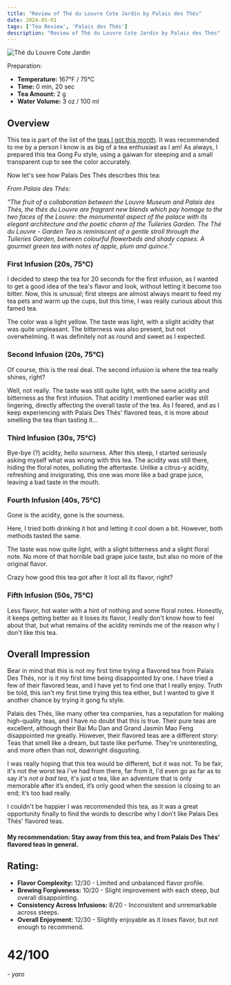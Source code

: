```yaml
---
title: "Review of Thé du Louvre Cote Jardin by Palais des Thés"
date: 2024-05-01
tags: ['Tea Review', 'Palais des Thés']
description: "Review of Thé du Louvre Cote Jardin by Palais des Thés"
---
```


![Thé du Louvre Cote Jardin](teaset_thedulouvre.png)

Preparation:

- **Temperature:** 167°F / 75°C
- **Time:** 0 min, 20 sec
- **Tea Amount:** 2 g
- **Water Volume:** 3 oz / 100 ml

## Overview

This tea is part of the list of the [teas I got this month](https://skoomaden.me/posts/teas-arriving-in-may/).
It was recommended to me by a person I know is as big of a tea enthusiast as I am!
As always, I prepared this tea Gong Fu style, using a gaiwan for steeping and a small transparent cup to see the color accurately.

Now let's see how Palais Des Thés describes this tea:

*From Palais des Thés:*

_"The fruit of a collaboration between the Louvre Museum and Palais des Thés, the thés du Louvre are fragrant new blends which pay homage to the two faces of the Louvre: the monumental aspect of the palace with its elegant architecture and the poetic charm of the Tuileries Garden._
_The Thé du Louvre - Garden Tea is reminiscent of a gentle stroll through the Tuileries Garden, between colourful flowerbeds and shady copses. A gourmet green tea with notes of apple, plum and quince."_

### First Infusion (20s, 75°C)

I decided to steep the tea for 20 seconds for the first infusion, as I wanted to get a good idea of the tea's flavor and look, without letting it become too bitter.
Now, this is unusual; first steeps are almost always meant to feed my tea pets and warm up the cups, but this time, I was really curious about this famed tea.

The color was a light yellow. The taste was light, with a slight acidity that was quite unpleasant. The bitterness was also present, but not overwhelming.
It was definitely not as round and sweet as I expected.

### Second Infusion (20s, 75°C)

Of course, this is the real deal. The second infusion is where the tea really shines, right?

Well, not really. The taste was still quite light, with the same acidity and bitterness as the first infusion.
That acidity I mentioned earlier was still lingering, directly affecting the overall taste of the tea.
As I feared, and as I keep experiencing with Palais Des Thés' flavored teas, it is more about smelling the tea than tasting it...

### Third Infusion (30s, 75°C)

Bye-bye (?) acidity, hello sourness.
After this steep, I started seriously asking myself what was wrong with this tea. The acidity was still there, hiding the floral notes, polluting the aftertaste.
Unlike a citrus-y acidity, refreshing and invigorating, this one was more like a bad grape juice, leaving a bad taste in the mouth.

### Fourth Infusion (40s, 75°C)

Gone is the acidity, gone is the sourness.

Here, I tried both drinking it hot and letting it cool down a bit.
However, both methods tasted the same.

The taste was now quite light, with a slight bitterness and a slight floral note.
No more of that horrible bad grape juice taste, but also no more of the original flavor.

Crazy how good this tea got after it lost all its flavor, right?

### Fifth Infusion (50s, 75°C)

Less flavor, hot water with a hint of nothing and some floral notes.
Honestly, it keeps getting better as it loses its flavor, I really don't know how to feel about that, but what remains of the acidity reminds me of the reason why I don't like this tea.

## Overall Impression 

Bear in mind that this is not my first time trying a flavored tea from Palais Des Thés, nor is it my first time being disappointed by one.
I have tried a few of their flavored teas, and I have yet to find one that I really enjoy.
Truth be told, this isn't my first time trying this tea either, but I wanted to give it another chance by trying it gong fu style.

Palais des Thés, like many other tea companies, has a reputation for making high-quality teas, and I have no doubt that this is true.
Their pure teas are excellent, although their Bai Mu Dan and Grand Jasmin Mao Feng disappointed me greatly.
However, their flavored teas are a different story: Teas that smell like a dream, but taste like perfume. They're uninteresting, and more often than not, downright disgusting.

I was really hoping that this tea would be different, but it was not.
To be fair, it's not the worst tea I've had from there, far from it, I'd even go as far as to say *it's not a bad tea*, it's just _a_ tea, like an adventure that is only memorable after it’s ended, it’s only good when the session is closing to an end; it’s too bad really.

I couldn't be happier I was recommended this tea, as it was a great opportunity finally to find the words to describe why I don't like Palais Des Thés' flavored teas.

#### My recommendation: Stay away from this tea, and from Palais Des Thés' flavored teas in general.

## Rating:

- **Flavor Complexity:** 12/30 - Limited and unbalanced flavor profile.
- **Brewing Forgiveness:** 10/20 - Slight improvement with each steep, but overall disappointing.
- **Consistency Across Infusions:** 8/20 - Inconsistent and unremarkable across steeps.
- **Overall Enjoyment:** 12/30 - Slightly enjoyable as it loses flavor, but not enough to recommend.

# 42/100

*- yaro*

